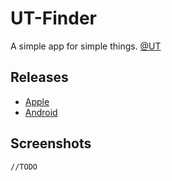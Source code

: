 # UT-Finder

A simple app for simple things. [@UT](https://www.utexas.edu/)

## Releases
- [Apple](https://itunes.apple.com/us/app/ut-finder/id1436096236)
- [Android](https://play.google.com/store/apps/details?id=io.sshh.utfinder)

## Screenshots

```//TODO```
